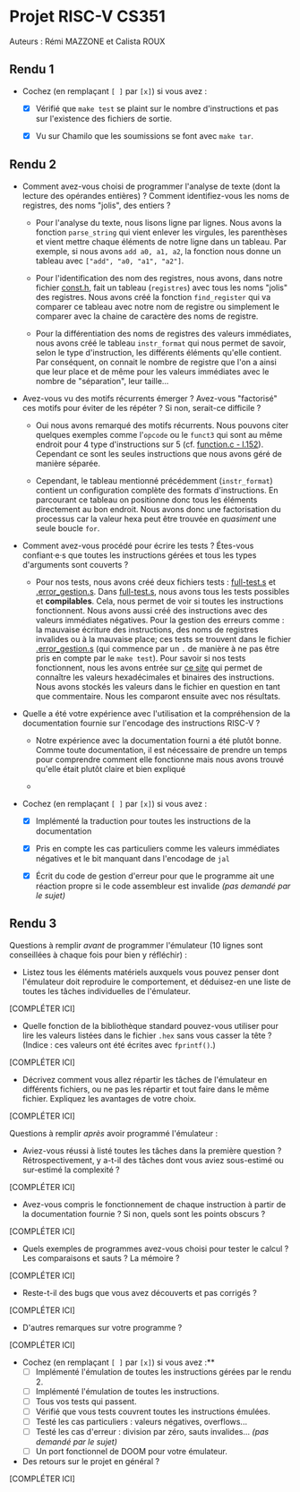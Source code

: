 # Projet RISC-V CS351

Auteurs : Rémi MAZZONE et Calista ROUX

## Rendu 1

* Cochez (en remplaçant `[ ]` par `[x]`) si vous avez :
  - [x] Vérifié que `make test` se plaint sur le nombre d'instructions et pas
      sur l'existence des fichiers de sortie.
  - [x] Vu sur Chamilo que les soumissions se font avec `make tar`.


## Rendu 2

* Comment avez-vous choisi de programmer l'analyse de texte (dont la lecture
des opérandes entières) ? Comment identifiez-vous les noms de registres, des noms "jolis", des entiers ?

  - Pour l'analyse du texte, nous lisons ligne par lignes. Nous avons la fonction `parse_string` qui vient enlever les virgules, les parenthèses et vient mettre chaque éléments de notre ligne dans un tableau. Par exemple, si nous avons `add a0, a1, a2`, la fonction nous donne un tableau avec `["add", "a0, "a1", "a2"]`.
  
  - Pour l'identification des nom des registres, nous avons, dans notre fichier [const.h](assembler/const.h#L15), fait un tableau (`registres`) avec tous les noms "jolis" des registres. Nous avons créé la fonction `find_register` qui va comparer ce tableau avec notre nom de registre ou simplement le comparer avec la chaine de caractère des noms de registre.
  
  - Pour la différentiation des noms de registres des valeurs immédiates, nous avons créé le tableau `instr_format` qui nous permet de savoir, selon le type d'instruction, les différents éléments qu'elle contient. Par conséquent, on connait le nombre de registre que l'on a ainsi que leur place et de même pour les valeurs immédiates avec le nombre de "séparation", leur taille... 


* Avez-vous vu des motifs récurrents émerger ? Avez-vous "factorisé" ces motifs
pour éviter de les répéter ? Si non, serait-ce difficile ?

  - Oui nous avons remarqué des motifs récurrents. Nous pouvons citer quelques exemples comme l'`opcode` ou le `funct3`  qui sont au même endroit pour 4 type d'instructions sur 5 (cf. [function.c - l.152](assembler/function.c#L152)). Cependant ce sont les seules instructions que nous avons géré de manière séparée.

  - Cependant, le tableau mentionné précédemment (`instr_format`) contient un configuration complète des formats d'instructions. En parcourant ce tableau on positionne donc tous les éléments directement au bon endroit. Nous avons donc une factorisation du processus car la valeur hexa peut être trouvée en _quasiment_ une seule boucle `for`.

* Comment avez-vous procédé pour écrire les tests ? Étes-vous confiant·e·s que
toutes les instructions gérées et tous les types d'arguments sont couverts ?

  - Pour nos tests, nous avons créé deux fichiers tests : [full-test.s](assembler/full-test.s) et [.error_gestion.s](assembler/.error_gestion.s). Dans [full-test.s](assembler/full-test.s), nous avons tous les tests possibles et **compilables**. Cela, nous permet de voir si toutes les instructions fonctionnent. Nous avons aussi créé des instructions avec des valeurs immédiates négatives. Pour la gestion des erreurs comme : la mauvaise écriture des instructions, des noms de registres invalides ou à la mauvaise place; ces tests se trouvent dans le fichier [.error_gestion.s](assembler/.error_gestion.s) (qui commence par un `.` de manière à ne pas être pris en compte par le `make test`).
  Pour savoir si nos tests fonctionnent, nous les avons entrée sur [ce site](https://luplab.gitlab.io/rvcodecjs/) qui permet de connaître les valeurs hexadécimales et binaires des instructions. Nous avons stockés les valeurs dans le fichier en question en tant que commentaire. Nous les comparont ensuite avec nos résultats.

* Quelle a été votre expérience avec l'utilisation et la compréhension de la
documentation fournie sur l'encodage des instructions RISC-V ?

  - Notre expérience avec la documentation fourni a été plutôt bonne. Comme toute documentation, il est nécessaire de prendre un temps pour comprendre comment elle fonctionne mais nous avons trouvé qu'elle était plutôt claire et bien expliqué

  - 
   
* Cochez (en remplaçant `[ ]` par `[x]`) si vous avez :
  - [X] Implémenté la traduction pour toutes les instructions de la documentation
  - [X] Pris en compte les cas particuliers comme les valeurs immédiates négatives et le bit manquant dans l'encodage de `jal`
  - [X] Écrit du code de gestion d'erreur pour que le programme ait une réaction propre si le code assembleur est invalide _(pas demandé par le sujet)_


## Rendu 3

Questions à remplir _avant_ de programmer l'émulateur (10 lignes sont conseillées à chaque fois pour bien y réfléchir) :

* Listez tous les éléments matériels auxquels vous pouvez penser dont l'émulateur doit reproduire le comportement, et déduisez-en une liste de toutes les tâches individuelles de l'émulateur.

[COMPLÉTER ICI]

* Quelle fonction de la bibliothèque standard pouvez-vous utiliser pour lire les valeurs listées dans le fichier `.hex` sans vous casser la tête ? (Indice : ces valeurs ont été écrites avec `fprintf()`.)

[COMPLÉTER ICI]

* Décrivez comment vous allez répartir les tâches de l'émulateur en différents fichiers, ou ne pas les répartir et tout faire dans le même fichier. Expliquez les avantages de votre choix.

[COMPLÉTER ICI]

Questions à remplir _après_ avoir programmé l'émulateur :

* Aviez-vous réussi à listé toutes les tâches dans la première question ? Rétrospectivement, y a-t-il des tâches dont vous aviez sous-estimé ou sur-estimé la complexité ?

[COMPLÉTER ICI]

* Avez-vous compris le fonctionnement de chaque instruction à partir de la
documentation fournie ? Si non, quels sont les points obscurs ?

[COMPLÉTER ICI]

* Quels exemples de programmes avez-vous choisi pour tester le calcul ? Les
comparaisons et sauts ? La mémoire ?

[COMPLÉTER ICI]

* Reste-t-il des bugs que vous avez découverts et pas corrigés ?

[COMPLÉTER ICI]

* D'autres remarques sur votre programme ?

[COMPLÉTER ICI]

* Cochez (en remplaçant `[ ]` par `[x]`) si vous avez :**
  - [ ] Implémenté l'émulation de toutes les instructions gérées par le rendu 2.
  - [ ] Implémenté l'émulation de toutes les instructions.
  - [ ] Tous vos tests qui passent.
  - [ ] Vérifié que vous tests couvrent toutes les instructions émulées.
  - [ ] Testé les cas particuliers : valeurs négatives, overflows...
  - [ ] Testé les cas d'erreur : division par zéro, sauts invalides... _(pas demandé par le sujet)_
  - [ ] Un port fonctionnel de DOOM pour votre émulateur.

* Des retours sur le projet en général ?

[COMPLÉTER ICI]
